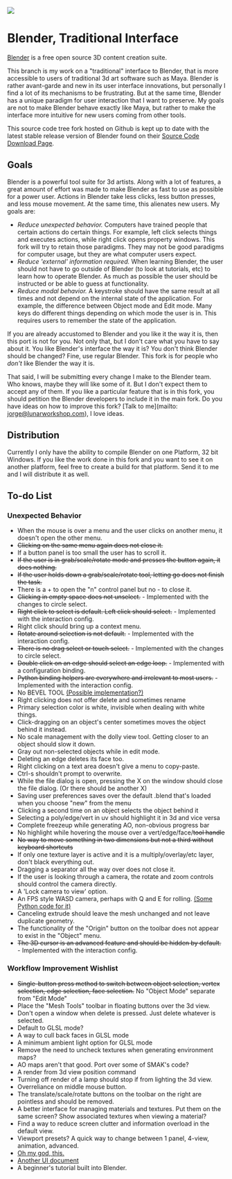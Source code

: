 ![](http://download.blender.org/institute/logos/blenderlogo.png)

Blender, Traditional Interface
==============================

[Blender](http://blender.org) is a free open source 3D content creation suite.

This branch is my work on a "traditional" interface to Blender, that is more accessible
to users of traditional 3d art software such as Maya. Blender is rather avant-garde
and new in its user interface innovations, but personally I find a lot of its
mechanisms to be frustrating. But at the same time, Blender has a unique paradigm for
user interaction that I want to preserve. My goals are not to make Blender behave exactly
like Maya, but rather to make the interface more intuitive for new users coming from
other tools.

This source code tree fork hosted on Github is kept up to
date with the latest stable release version of Blender found on their [Source Code Download Page](http://www.blender.org/download/source-code/).

Goals
-----

Blender is a powerful tool suite for 3d artists. Along with a lot of features, a great
amount of effort was made to make Blender as fast to use as possible for a power user.
Actions in Blender take less clicks, less button presses, and less mouse movement. At
the same time, this alienates new users. My goals are:

* *Reduce unexpected behavior.* Computers have trained people that certain actions do certain things. For example, left click selects things and executes actions, while right click opens property windows. This fork will try to retain those paradigms. They may not be good paradigms for computer usage, but they are what computer users expect.
* *Reduce 'external' information required.* When learning Blender, the user should not have to go outside of Blender (to look at tutorials, etc) to learn how to operate Blender. As much as possible the user should be instructed or be able to guess at functionality.
* *Reduce modal behavior.* A keystroke should have the same result at all times and not depend on the internal state of the application. For example, the difference between Object mode and Edit mode. Many keys do different things depending on which mode the user is in. This requires users to remember the state of the application.

If you are already accustomed to Blender and you like it the way it is, then this port
is not for you. Not only that, but I don't care what you have to say about it. You like
Blender's interface the way it is? You don't think Blender should be changed? Fine, use
regular Blender. This fork is for people who _don't_ like Blender the way it is.

That said, I will be submitting every change I make to the Blender team. Who knows, maybe they will
like some of it. But I don't expect them to accept any of them. If you like a particular
feature that is in this fork, you should petition the Blender developers to include it
in the main fork. Do you have ideas on how to improve this fork? [Talk to me](mailto: jorge@lunarworkshop.com), I love ideas.

Distribution
------------

Currently I only have the ability to compile Blender on one Platform, 32 bit Windows.
If you like the work done in this fork and you want to see it on another platform,
feel free to create a build for that platform. Send it to me and I will distribute it
as well.

To-do List
----------

### Unexpected Behavior

* When the mouse is over a menu and the user clicks on another menu, it doesn't open the other menu.
* ~~Clicking on the same menu again does not close it.~~
* If a button panel is too small the user has to scroll it.
* ~~If the user is in grab/scale/rotate mode and presses the button again, it does nothing.~~
* ~~If the user holds down a grab/scale/rotate tool, letting go does not finish the task.~~
* There is a + to open the "n" control panel but no - to close it.
* ~~Clicking in empty space does not unselect.~~ - Implemented with the changes to circle select.
* ~~Right click to select is default. Left click should select.~~ - Implemented with the interaction config.
* Right click should bring up a context menu.
* ~~Rotate around selection is not default.~~ - Implemented with the interaction config.
* ~~There is no drag select or touch select.~~ - Implemented with the changes to circle select.
* ~~Double click on an edge should select an edge loop.~~ - Implemented with a configuration binding.
* ~~Python binding helpers are everywhere and irrelevant to most users.~~ - Implemented with the interaction config.
* No BEVEL TOOL [(Possible implementation?)](http://wiki.blender.org/index.php/Extensions:2.6/Py/Scripts/Modeling/Bevel)
* Right clicking does not offer delete and sometimes rename
* Primary selection color is white, invisible when dealing with white things.
* Click-dragging on an object's center sometimes moves the object behind it instead.
* No scale management with the dolly view tool. Getting closer to an object should slow it down.
* Gray out non-selected objects while in edit mode.
* Deleting an edge deletes its face too.
* Right clicking on a text area doesn't give a menu to copy-paste.
* Ctrl-s shouldn't prompt to overwrite.
* While the file dialog is open, pressing the X on the window should close the file dialog. (Or there should be another X)
* Saving user preferences saves over the default .blend that's loaded when you choose "new" from the menu
* Clicking a second time on an object selects the object behind it
* Selecting a poly/edge/vert in uv should highlight it in 3d and vice versa
* Complete freezeup while generating AO, non-obvious progress bar
* No highlight while hovering the mouse over a vert/edge/face/~~tool handle~~
* ~~No way to move something in two dimensions but not a third without keyboard shortcuts~~
* If only one texture layer is active and it is a multiply/overlay/etc layer, don't black everything out.
* Dragging a separator all the way over does not close it.
* If the user is looking through a camera, the rotate and zoom controls should control the camera directly.
* A 'Lock camera to view' option.
* An FPS style WASD camera, perhaps with Q and E for rolling. [(Some Python code for it)](http://www.mail-archive.com/bf-committers@blender.org/msg06611.html)
* Canceling extrude should leave the mesh unchanged and not leave duplicate geometry.
* The functionality of the "Origin" button on the toolbar does not appear to exist in the "Object" menu.
* ~~The 3D cursor is an advanced feature and should be hidden by default.~~ - Implemented with the interaction config.

### Workflow Improvement Wishlist

* ~~Single-button press method to switch between object selection, vertex selection, edge selection, face selection.~~ No "Object Mode" separate from "Edit Mode"
* Place the "Mesh Tools" toolbar in floating buttons over the 3d view.
* Don't open a window when delete is pressed. Just delete whatever is selected.
* Default to GLSL mode?
* A way to cull back faces in GLSL mode
* A minimum ambient light option for GLSL mode
* Remove the need to uncheck textures when generating environment maps?
* AO maps aren't that good. Port over some of SMAK's code?
* A render from 3d view position command
* Turning off render of a lamp should stop if from lighting the 3d view.
* Overreliance on middle mouse button.
* The translate/scale/rotate buttons on the toolbar on the right are pointless and should be removed.
* A better interface for managing materials and textures. Put them on the same screen? Show associated textures when viewing a material?
* Find a way to reduce screen clutter and information overload in the default view.
* Viewport presets? A quick way to change between 1 panel, 4-view, animation, advanced.
* [Oh my god, this.](http://billrey.blogspot.com/2011/10/cleaning-up-blender-ui.html)
* [Another UI document](http://dl.dropbox.com/u/17486466/BlenderUI.pdf)
* A beginner's tutorial built into Blender.
